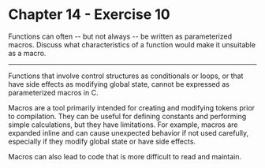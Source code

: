 # Chapter 14 - Exercise 10

Functions can often -- but not always -- be written as parameterized macros.
Discuss what characteristics of a function would make it unsuitable as a macro.


---

Functions that involve control structures as conditionals or loops, or that have
side effects as modifying global state, cannot be expressed as parameterized
macros in C.

Macros are a tool primarily intended for creating and modifying tokens prior to
compilation.  They can be useful for defining constants and performing simple
calculations, but they have limitations.  For example, macros are expanded
inline and can cause unexpected behavior if not used carefully, especially if
they modify global state or have side effects.

Macros can also lead to code that is more difficult to read and maintain. 
